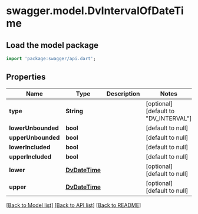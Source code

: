 # swagger.model.DvIntervalOfDateTime

## Load the model package
```dart
import 'package:swagger/api.dart';
```

## Properties
Name | Type | Description | Notes
------------ | ------------- | ------------- | -------------
**type** | **String** |  | [optional] [default to &quot;DV_INTERVAL&quot;]
**lowerUnbounded** | **bool** |  | [default to null]
**upperUnbounded** | **bool** |  | [default to null]
**lowerIncluded** | **bool** |  | [default to null]
**upperIncluded** | **bool** |  | [default to null]
**lower** | [**DvDateTime**](DvDateTime.md) |  | [optional] [default to null]
**upper** | [**DvDateTime**](DvDateTime.md) |  | [optional] [default to null]

[[Back to Model list]](../README.md#documentation-for-models) [[Back to API list]](../README.md#documentation-for-api-endpoints) [[Back to README]](../README.md)

